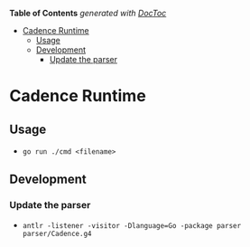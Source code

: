 <!-- START doctoc generated TOC please keep comment here to allow auto update -->
<!-- DON'T EDIT THIS SECTION, INSTEAD RE-RUN doctoc TO UPDATE -->
**Table of Contents**  *generated with [DocToc](https://github.com/thlorenz/doctoc)*

- [Cadence Runtime](#cadence-runtime)
  - [Usage](#usage)
  - [Development](#development)
    - [Update the parser](#update-the-parser)

<!-- END doctoc generated TOC please keep comment here to allow auto update -->

# Cadence Runtime

## Usage

- `go run ./cmd <filename>`

## Development

### Update the parser

- `antlr -listener -visitor -Dlanguage=Go -package parser parser/Cadence.g4`
